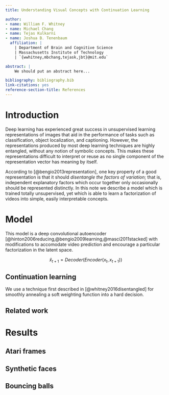 ```yaml
---
title: Understanding Visual Concepts with Continuation Learning

author:
- name: William F. Whitney
- name: Michael Chang
- name: Tejas Kulkarni
- name: Joshua B. Tenenbaum
  affiliation: |
    | Department of Brain and Cognitive Science
    | Massachusetts Institute of Technology
    | `{wwhitney,mbchang,tejask,jbt}@mit.edu`

abstract: |
    We should put an abstract here...

bibliography: bibliography.bib
link-citations: yes
reference-section-title: References
---
```



# Introduction

Deep learning has experienced great success in unsupervised learning representations of images that aid in the performance of tasks such as classification, object localization, and captioning. However, the representations produced by most deep learning techniques are highly entangled, without any notion of symbolic concepts. This makes these representations difficult to interpret or reuse as no single component of the representation vector has meaning by itself.

According to [@bengio2013representation], one key property of a good representation is that it should _disentangle the factors of variation_; that is, independent explanatory factors which occur together only occasionally should be represented distinctly. In this note we describe a model which is trained totally unsupervised, yet which is able to learn a factorization of videos into simple, easily interpretable concepts.

# Model

This model is a deep convolutional autoencoder [@hinton2006reducing,@bengio2009learning,@masci2011stacked] with modifications to accomodate video prediction and encourage a particular factorization in the latent space.

$$\hat{x}_{t+1} = Decoder \big(Encoder(x_t, x_{t+1}) \big)$$


## Continuation learning

We use a technique first described in [@whitney2016disentangled] for smoothly annealing a soft weighting function into a hard decision.



## Related work



# Results

## Atari frames

## Synthetic faces

## Bouncing balls












<!-- References will be inserted automatically -->
